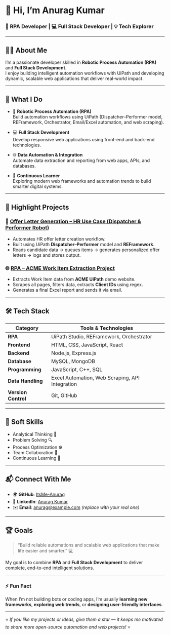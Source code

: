 # 👋 Hi, I’m Anurag Kumar

### 🤖 RPA Developer | 💻 Full Stack Developer | 💡 Tech Explorer

---

## 👨‍💻 About Me

I’m a passionate developer skilled in **Robotic Process Automation (RPA)** and **Full Stack Development**.  
I enjoy building intelligent automation workflows with UiPath and developing dynamic, scalable web applications that deliver real-world impact.

---

## 🧠 What I Do

- 💼 **Robotic Process Automation (RPA)**  
  Build automation workflows using UiPath (Dispatcher–Performer model, REFramework, Orchestrator, Email/Excel automation, and web scraping).  

- 💻 **Full Stack Development**  
  Develop responsive web applications using front-end and back-end technologies.

- 🌐 **Data Automation & Integration**  
  Automate data extraction and reporting from web apps, APIs, and databases.

- 💬 **Continuous Learner**  
  Exploring modern web frameworks and automation trends to build smarter digital systems.

---

## 🚀 Highlight Projects

### 🧾 [Offer Letter Generation – HR Use Case (Dispatcher & Performer Robot)](https://uithub.com/ItsMe-Anurag/Offer_letter_generation_HR_usecase_Performer_and_DispatcherRobot)
- Automates HR offer letter creation workflow.
- Built using UiPath **Dispatcher–Performer** model and **REFramework**.
- Reads candidate data → queues items → generates personalized offer letters → logs and stores output.

### 🌐 [RPA – ACME Work Item Extraction Project](https://uithub.com/ItsMe-Anurag/RPA-Projects)
- Extracts Work Item data from **ACME UiPath** demo website.
- Scrapes all pages, filters data, extracts **Client IDs** using regex.
- Generates a final Excel report and sends it via email.

---

## 🛠️ Tech Stack

| Category | Tools & Technologies |
|-----------|----------------------|
| **RPA** | UiPath Studio, REFramework, Orchestrator |
| **Frontend** | HTML, CSS, JavaScript, React |
| **Backend** | Node.js, Express.js |
| **Database** | MySQL, MongoDB |
| **Programming** | JavaScript, C++, SQL |
| **Data Handling** | Excel Automation, Web Scraping, API Integration |
| **Version Control** | Git, GitHub |

---

## 🧩 Soft Skills

- Analytical Thinking 🧠  
- Problem Solving 🔍  
- Process Optimization ⚙️  
- Team Collaboration 🤝  
- Continuous Learning 📘  

---

## 📬 Connect With Me

- 🌍 **GitHub**: [ItsMe-Anurag](https://github.com/ItsMe-Anurag)  
- 💼 **LinkedIn**: [Anurag Kumar](https://www.linkedin.com/in/anurag1224)  
- ✉️ **Email**: anurag@example.com *(replace with your real one)*  

---

## 🏆 Goals

> “Build reliable automations and scalable web applications that make life easier and smarter.” 💻  

My goal is to combine **RPA** and **Full Stack Development** to deliver complete, end-to-end intelligent solutions.

---

### ⚡ Fun Fact
When I’m not building bots or coding apps, I’m usually **learning new frameworks**, **exploring web trends**, or **designing user-friendly interfaces**.

---

⭐️ *If you like my projects or ideas, give them a star — it keeps me motivated to share more open-source automation and web projects!* ⭐️
